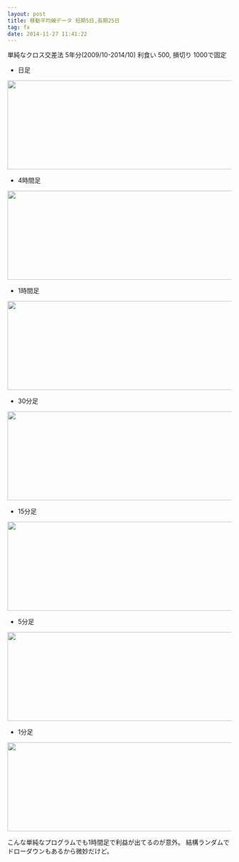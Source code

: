```yaml
---
layout: post
title: 移動平均線データ 短期5日,長期25日
tag: fx
date: 2014-11-27 11:41:22
---
```


単純なクロス交差法
5年分(2009/10-2014/10)
利食い 500, 損切り 1000で固定

- 日足
<img src="Simple_MA2_test1_USDJPY_D1.gif" width="820" height="200" border="0">

- 4時間足
<img src="Simple_MA2_test1_USDJPY_H4.gif" width="820" height="200" border="0">

- 1時間足
<img src="Simple_MA2_test1_USDJPY_H1.gif" width="820" height="200" border="0">

- 30分足
<img src="Simple_MA2_test1_USDJPY_M30.gif" width="820" height="200" border="0">

- 15分足
<img src="Simple_MA2_test1_USDJPY_M15.gif" width="820" height="200" border="0">

- 5分足
<img src="Simple_MA2_test1_USDJPY_M5.gif" width="820" height="200" border="0">

- 1分足
<img src="Simple_MA2_test1_USDJPY_M1.gif" width="820" height="200" border="0">

こんな単純なプログラムでも1時間足で利益が出てるのが意外。
結構ランダムでドローダウンもあるから微妙だけど。